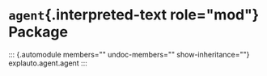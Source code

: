 # `agent`{.interpreted-text role="mod"} Package

::: {.automodule members="" undoc-members="" show-inheritance=""}
explauto.agent.agent
:::
